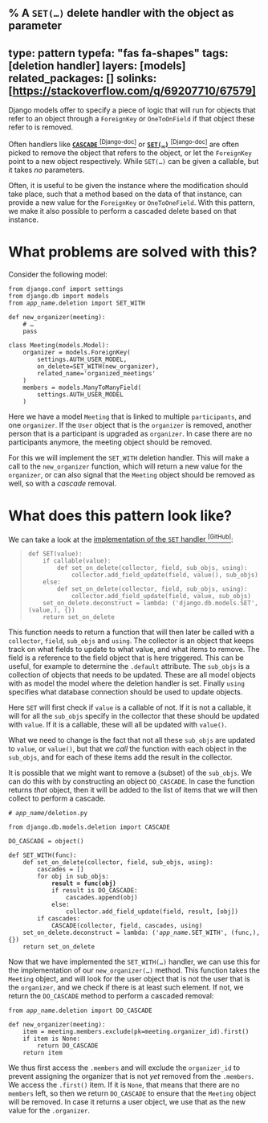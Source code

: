 % A `SET(…)` delete handler with the object as parameter
---
type: pattern
typefa: "fas fa-shapes"
tags: [deletion handler]
layers: [models]
related_packages: []
solinks: [https://stackoverflow.com/q/69207710/67579]
---

Django models offer to specify a piece of logic that will
run for objects that refer to an object through a `ForeignKey` or `OneToOnField`
if that object these refer to is removed.

Often handlers like [**`CASCADE`** <sup>[Django-doc]</sup>](https://docs.djangoproject.com/en/dev/ref/models/fields/#django.db.models.CASCADE) or
[**<code>SET(&hellip;)</code>** <sup>[Django-doc]</sup>](https://docs.djangoproject.com/en/dev/ref/models/fields/#django.db.models.SET) are often
picked to remove the object that refers to the object, or let the `ForeignKey` point to a new object respectively. While
<code>SET(&hellip;)</code> can be given a callable, but it takes *no* parameters.

Often, it is useful to be given the instance where the modification should take place, such that a method
based on the data of that instance, can provide a new value for the `ForeignKey` or `OneToOneField`. With this
pattern, we make it also possible to perform a cascaded delete based on that instance.

# What problems are solved with this?

Consider the following model:

<pre class="python"><code>from django.conf import settings
from django.db import models
from <i>app_name</i>.deletion import SET_WITH

def new_organizer(meeting):
    # &hellip;
    pass

class Meeting(models.Model):
    organizer = models.ForeignKey(
        settings.AUTH_USER_MODEL,
        on_delete=SET_WITH(new_organizer),
        related_name='organized_meetings'
    )
    members = models.ManyToManyField(
        settings.AUTH_USER_MODEL
    )</code></pre>

Here we have a model `Meeting` that is linked to multiple `participants`, and one `organizer`. If the `User` object that
is the `organizer` is removed, another person that is a participant is upgraded as `organizer`. In case there are no participants
anymore, the meeting object should be removed.

For this we will implement the `SET_WITH` deletion handler. This will make a call to the `new_organizer` function, which will
return a new value for the `organizer`, or can also signal that the `Meeting` object should be removed as well, so with a *cascade* removal.

# What does this pattern look like?

We can take a look at the [implementation of the `SET` handler <sup>[GitHub]</sup>](https://github.com/django/django/blob/stable/4.0.x/django/db/models/deletion.py#L46-L54):

<blockquote><pre class="python"><code>def SET(value):
    if callable(value):
        def set_on_delete(collector, field, sub_objs, using):
            collector.add_field_update(field, value(), sub_objs)
    else:
        def set_on_delete(collector, field, sub_objs, using):
            collector.add_field_update(field, value, sub_objs)
    set_on_delete.deconstruct = lambda: ('django.db.models.SET', (value,), {})
    return set_on_delete</code></pre></blockquote>

This function needs to return a function that will then later be called with a `collector`, `field`, `sub_objs` and `using`.
The collector is an object that keeps track on what fields to update to what value, and what items to remove. The field
is a reference to the field object that is here triggered. This can be useful, for example to determine the `.default` attribute.
The `sub_objs` is a collection of objects that needs to be updated. These are all model objects with as model the model
where the deletion handler is set. Finally `using` specifies what database connection should be used to update objects.

Here `SET` will first check if `value` is a callable of not. If it is not a callable, it will for all the `sub_objs` specify in
the collector that these should be updated with `value`. If it is a callable, these will all be updated with `value()`.

What we need to change is the fact that not all these `sub_objs` are updated to `value`, or `value()`, but that we *call* the function
with each object in the `sub_objs`, and for each of these items add the result in the collector.

It is possible that we might want to remove a (subset) of the `sub_objs`. We can do this with by constructing an object `DO_CASCADE`.
In case the function returns *that* object, then it will be added to the list of items that we will then collect to perform a cascade.

<pre class="python"><code># <i>app_name</i>/deletion.py

from django.db.models.deletion import CASCADE

DO_CASCADE = object()

def SET_WITH(func):
    def set_on_delete(collector, field, sub_objs, using):
        cascades = []
        for obj in sub_objs:
            <b>result = func(obj)</b>
            if result is DO_CASCADE:
                cascades.append(obj)
            else:
                collector.add_field_update(field, result, [obj])
        if cascades:
            CASCADE(collector, field, cascades, using)
    set_on_delete.deconstruct = lambda: ('<i>app_name</i>.SET_WITH', (func,), {})
    return set_on_delete</code></pre>

Now that we have implemented the <code>SET_WITH(&hellip;)</code> handler, we can use this for the implementation of our <code>new_organizer(&hellip;)</code> method.
This function takes the `Meeting` object, and will look for the user object that is not the user that is the `organizer`, and we check if there
is at least such element. If not, we return the `DO_CASCADE` method to perform a cascaded removal:

<pre class="python3"><code>from <i>app_name</i>.deletion import DO_CASCADE

def new_organizer(meeting):
    item = meeting.members.exclude(pk=meeting.organizer_id).first()
    if item is None:
        return DO_CASCADE
    return item</code></pre>

We thus first access the `.members` and will exclude the `organizer_id` to prevent assigning the organizer
that is not *yet* removed from the `.members`. We access the `.first()` item. If it is `None`, that means
that there are no `members` left, so then we return `DO_CASCADE` to ensure that the `Meeting` object will be removed.
In case it returns a user object, we use that as the new value for the `.organizer`.
